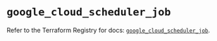 # `google_cloud_scheduler_job`

Refer to the Terraform Registry for docs: [`google_cloud_scheduler_job`](https://registry.terraform.io/providers/hashicorp/google/6.1.0/docs/resources/cloud_scheduler_job).
